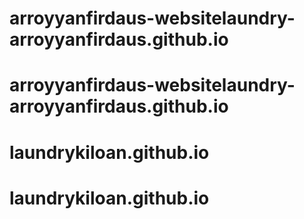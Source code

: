 # arroyyanfirdaus-websitelaundry-arroyyanfirdaus.github.io
# arroyyanfirdaus-websitelaundry-arroyyanfirdaus.github.io
# laundrykiloan.github.io
# laundrykiloan.github.io
